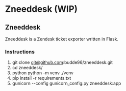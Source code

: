 # Zneeddesk (WIP)
## Zneeddesk
Zneeddesk is a Zendesk ticket exporter written in Flask.
### Instructions
1. git clone git@github.com:budde96/zneeddesk.git
2. cd zneeddesk/
3. python python -m venv ./venv
4. pip install -r requirements.txt
5. gunicorn --config gunicorn_config.py zneeddesk:app
